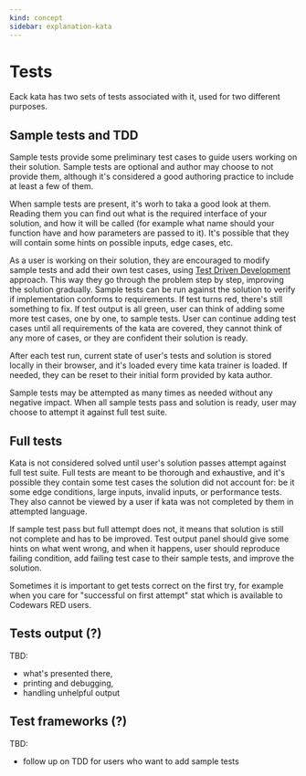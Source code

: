 ```yaml
---
kind: concept
sidebar: explanation-kata
---
```


# Tests

Eack kata has two sets of tests associated with it, used for two different purposes.

## Sample tests and TDD

Sample tests provide some preliminary test cases to guide users working on their solution. Sample tests are optional and author may choose to not provide them, although it's considered a good authoring practice to include at least a few of them.

When sample tests are present, it's worh to taka a good look at them. Reading them you can find out what is the required interface of your solution, and how it will be called (for example what name should your function have and how parameters are passed to it). It's possible that they will contain some hints on possible inputs, edge cases, etc.

As a user is working on their solution, they are encouraged to modify sample tests and add their own test cases, using [Test Driven Development](https://en.wikipedia.org/wiki/Test-driven_development) approach. This way they go through the problem step by step, improving the solution gradually. Sample tests can be run against the solution to verify if implementation conforms to requirements. If test turns red, there's still something to fix. If test output is all green, user can think of adding some more test cases, one by one, to sample tests. User can continue adding test cases until all requirements of the kata are covered, they cannot think of any more of cases, or they are confident their solution is ready.

After each test run, current state of user's tests and solution is stored locally in their browser, and it's loaded every time kata trainer is loaded. If needed, they can be reset to their initial form provided by kata author.

Sample tests may be attempted as many times as needed without any negative impact. When all sample tests pass and solution is ready, user may choose to attempt it against full test suite.

## Full tests

Kata is not considered solved until user's solution passes attempt against full test suite. Full tests are meant to be thorough and exhaustive, and it's possible they contain some test cases the solution did not account for: be it some edge conditions, large inputs, invalid inputs, or performance tests. They also cannot be viewed by a user if kata was not completed by them in attempted language.

If sample test pass but full attempt does not, it means that solution is still not complete and has to be improved. Test output panel should give some hints on what went wrong, and when it happens, user should reproduce failing condition, add failing test case to their sample tests, and improve the solution. 

Sometimes it is important to get tests correct on the first try, for example when you care for "successful on first attempt" stat which is available to Codewars RED users.

## Tests output (?)

TBD:
 - what's presented there,
 - printing and debugging,
 - handling unhelpful output

## Test frameworks (?)

TBD:
 - follow up on TDD for users who want to add sample tests